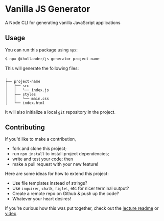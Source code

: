 # Vanilla JS Generator

A Node CLI for generating vanilla JavaScript applications

## Usage

You can run this package using `npx`:

```sh
$ npx @ihollander/js-generator project-name
```

This will generate the following files:

```
.
├── project-name
│   ├── src
│   │   └── index.js
│   ├── styles
│   │   └── main.css
│   └── index.html
```

It will also initialize a local `git` repository in the project.

## Contributing

If you'd like to make a contribution, 

- fork and clone this project;
- run `npm install` to install project dependencies;
- write and test your code; then
- make a pull request with your new feature!

Here are some ideas for how to extend this project:

- Use file templates instead of strings?
- Use `inquirer`, `chalk`, `figlet`, etc for nicer terminal output?
- Create a remote repo on Github & push up the code?
- Whatever your heart desires!

If you're curious how this was put together, check out the [lecture readme](LECTURE.md) or [video](https://youtu.be/1_wyb2Wh4m0).
